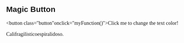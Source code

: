 <!DOCTYPE html>
<html>
<head>
<style>
.button {
    background-color: #4CAF50;
    border: none;
    color: white;
    padding: 15px 32px;
    text-align: center;
    text-decoration: none;
    display: inline-block;
    font-size: 16px;
    margin: 4px 2px;
    cursor: pointer;
}
h2 {
	font-family: arial;
}
p {
	font-family: verdana;    
}
</style>
</head>
<body>
<h2>Magic Button</h2>

<button class="button"onclick="myFunction()">Click me to change the text color!</button>

<p id="demo">Califragilisticoespiralidoso.</p>

<script>
function myFunction() {
    document.getElementById("demo").style.color = "blue";
}
</script>


</body>
</html>
